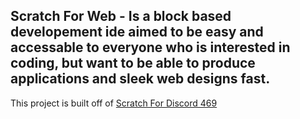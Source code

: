 ## Scratch For Web - Is a block based developement ide aimed to be easy and accessable to everyone who is interested in coding, but want to be able to produce applications and sleek web designs fast.


This project is built off of [Scratch For Discord 469](https://deploy-preview-469--scratch-for-discord.netlify.app/)

[//]: # (ok this is a lot better)
